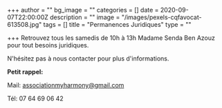 +++
author = ""
bg_image = ""
categories = []
date = 2020-09-07T22:00:00Z
description = ""
image = "/images/pexels-cqfavocat-613508.jpg"
tags = []
title = "Permanences Juridiques"
type = ""

+++
Retrouvez tous les samedis de 10h à 13h Madame Senda Ben Azouz pour tout besoins juridiques. 

N'hésitez pas à nous contacter pour plus d'informations.  
  
**Petit rappel:**

Mail: associationmyharmony@gmail.com

Tél: 07 64 69 06 42